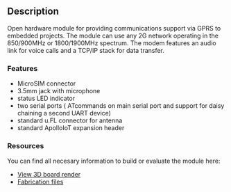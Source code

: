 ## Description
Open hardware module for providing communications support via GPRS to embedded projects. The module can use any 2G network operating in the 850/900MHz or 1800/1900MHz spectrum. The modem features an audio link for voice calls and a TCP/IP stack for data transfer.

### Features
 * MicroSIM connector
 * 3.5mm jack with microphone
 * status LED indicator
 * two serial ports ( ATcommands on main serial port and support for daisy chaining a second UART device)
 * standard u.FL connector for antenna
 * standard ApolloIoT expansion header

### Resources
You can find all necesary information to build or evaluate the module here:
   - [View 3D board render](https://a360.co/2FHexOh)
   - [Fabrication files](https://github.com/vd-rd/hw_cape_gsm/releases)
